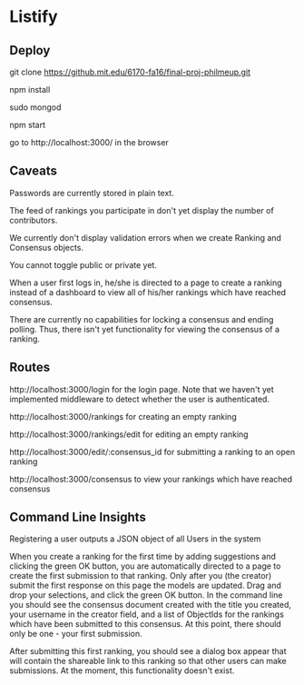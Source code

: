 # Listify

## Deploy
git clone https://github.mit.edu/6170-fa16/final-proj-philmeup.git

npm install

sudo mongod

npm start

go to http://localhost:3000/ in the browser

## Caveats
Passwords are currently stored in plain text.

The feed of rankings you participate in don't yet display the number of contributors.

We currently don't display validation errors when we create Ranking and Consensus objects.

You cannot toggle public or private yet.

When a user first logs in, he/she is directed to a page to create a ranking instead of a dashboard to view all of his/her rankings which have reached consensus.

There are currently no capabilities for locking a consensus and ending polling. Thus, there isn't yet functionality for viewing the consensus of a ranking.

## Routes
http://localhost:3000/login for the login page. Note that we haven't yet implemented middleware to detect whether the user is authenticated. 

http://localhost:3000/rankings for creating an empty ranking

http://localhost:3000/rankings/edit for editing an empty ranking

http://localhost:3000/edit/:consensus_id for submitting a ranking to an open ranking

http://localhost:3000/consensus to view your rankings which have reached consensus

## Command Line Insights
Registering a user outputs a JSON object of all Users in the system

When you create a ranking for the first time by adding suggestions and clicking the green OK button, you are automatically directed to a page to create the first submission to that ranking. Only after you (the creator) submit the first response on this page the models are updated. Drag and drop your selections, and click the green OK button. In the command line you should see the consensus document created with the title you created, your username in the creator field, and a list of ObjectIds for the rankings which have been submitted to this consensus. At this point, there should only be one - your first submission.

After submitting this first ranking, you should see a dialog box appear that will contain the shareable link to this ranking so that other users can make submissions. At the moment, this functionality doesn't exist.
